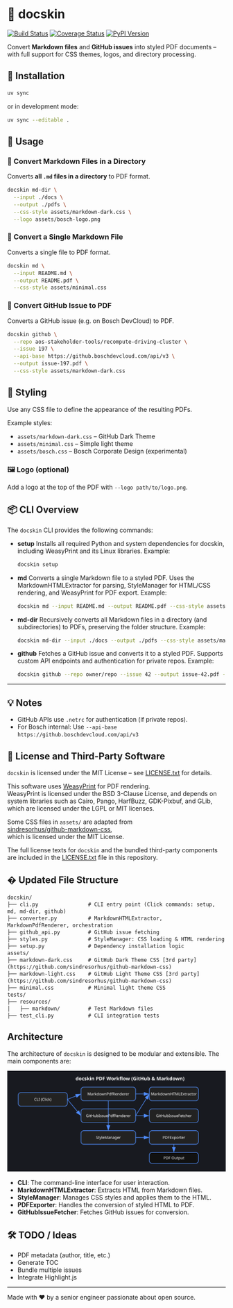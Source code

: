 # 📄 docskin

[![Build Status](https://github.com/cdeimling/docskin/actions/workflows/ci.yml/badge.svg)](https://github.com/cdeimling/docskin/actions)
[![Coverage Status](https://img.shields.io/codecov/c/github/cdeimling/docskin?style=flat-square)](https://codecov.io/gh/cdeimling/docskin)
[![PyPI Version](https://img.shields.io/pypi/v/docskin?style=flat-square)](https://pypi.org/project/docskin/)

Convert **Markdown files** and **GitHub issues** into styled PDF documents – with full support for CSS themes, logos, and directory processing.

## 🔧 Installation

```bash
uv sync
```

or in development mode:

```bash
uv sync --editable .
```

## 🚀 Usage

### 📁 Convert Markdown Files in a Directory

Converts **all `.md` files in a directory** to PDF format.

```bash
docskin md-dir \
  --input ./docs \
  --output ./pdfs \
  --css-style assets/markdown-dark.css \
  --logo assets/bosch-logo.png
```

### 📄 Convert a Single Markdown File

Converts a single file to PDF format.

```bash
docskin md \
  --input README.md \
  --output README.pdf \
  --css-style assets/minimal.css
```

### 🐙 Convert GitHub Issue to PDF

Converts a GitHub issue (e.g. on Bosch DevCloud) to PDF.

```bash
docskin github \
  --repo aos-stakeholder-tools/recompute-driving-cluster \
  --issue 197 \
  --api-base https://github.boschdevcloud.com/api/v3 \
  --output issue-197.pdf \
  --css-style assets/markdown-dark.css
```

## 🎨 Styling

Use any CSS file to define the appearance of the resulting PDFs.

Example styles:

- `assets/markdown-dark.css` – GitHub Dark Theme
- `assets/minimal.css` – Simple light theme
- `assets/bosch.css` – Bosch Corporate Design (experimental)

### 🖼️ Logo (optional)

Add a logo at the top of the PDF with `--logo path/to/logo.png`.

## 📦 CLI Overview

The `docskin` CLI provides the following commands:

- **setup**
  Installs all required Python and system dependencies for docskin, including WeasyPrint and its Linux libraries.
  Example:
  ```bash
  docskin setup
  ```

- **md**
  Converts a single Markdown file to a styled PDF.
  Uses the MarkdownHTMLExtractor for parsing, StyleManager for HTML/CSS rendering, and WeasyPrint for PDF export.
  Example:
  ```bash
  docskin md --input README.md --output README.pdf --css-style assets/minimal.css
  ```

- **md-dir**
  Recursively converts all Markdown files in a directory (and subdirectories) to PDFs, preserving the folder structure.
  Example:
  ```bash
  docskin md-dir --input ./docs --output ./pdfs --css-style assets/markdown-dark.css
  ```

- **github**
  Fetches a GitHub issue and converts it to a styled PDF. Supports custom API endpoints and authentication for private repos.
  Example:
  ```bash
  docskin github --repo owner/repo --issue 42 --output issue-42.pdf --css-style assets/markdown-dark.css
  ```

---

## 💡 Notes

- GitHub APIs use `.netrc` for authentication (if private repos).
- For Bosch internal: Use `--api-base https://github.boschdevcloud.com/api/v3`

## 📜 License and Third-Party Software

`docskin` is licensed under the MIT License – see [LICENSE.txt](LICENSE.txt) for details.

This software uses [WeasyPrint](https://weasyprint.org/) for PDF rendering.  
WeasyPrint is licensed under the BSD 3-Clause License, and depends on system libraries such as Cairo, Pango, HarfBuzz, GDK-Pixbuf, and GLib, which are licensed under the LGPL or MIT licenses.

Some CSS files in `assets/` are adapted from  
[sindresorhus/github-markdown-css](https://github.com/sindresorhus/github-markdown-css),  
which is licensed under the MIT License.

The full license texts for `docskin` and the bundled third-party components are included in the [LICENSE.txt](LICENSE.txt) file in this repository.



## �️ Updated File Structure

```text
docskin/
├── cli.py                # CLI entry point (Click commands: setup, md, md-dir, github)
├── converter.py          # MarkdownHTMLExtractor, MarkdownPdfRenderer, orchestration
├── github_api.py         # GitHub issue fetching
├── styles.py             # StyleManager: CSS loading & HTML rendering
├── setup.py              # Dependency installation logic
assets/
├── markdown-dark.css     # GitHub Dark Theme CSS [3rd party](https://github.com/sindresorhus/github-markdown-css)
├── markdown-light.css    # GitHub Light Theme CSS [3rd party](https://github.com/sindresorhus/github-markdown-css)
├── minimal.css           # Minimal light theme CSS
tests/
├── resources/
│   ├── markdown/         # Test Markdown files
├── test_cli.py           # CLI integration tests
```

## Architecture

The architecture of `docskin` is designed to be modular and extensible. The main components are:

![docskin architecture](docs/architecture.svg)

- **CLI**: The command-line interface for user interaction.
- **MarkdownHTMLExtractor**: Extracts HTML from Markdown files.
- **StyleManager**: Manages CSS styles and applies them to the HTML.
- **PDFExporter**: Handles the conversion of styled HTML to PDF.
- **GitHubIssueFetcher**: Fetches GitHub issues for conversion.


## 🛠️ TODO / Ideas

- PDF metadata (author, title, etc.)
- Generate TOC
- Bundle multiple issues
- Integrate Highlight.js

---

Made with ❤️ by a senior engineer passionate about open source.
